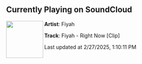 ## Currently Playing on SoundCloud

[<img align="left" width="100" src="https://i1.sndcdn.com/artworks-uejoqwBJrchb66KG-xHefKQ-t500x500.png">](https://soundcloud.com/fiyahdubs/fiyah-right-now-clip)

**Artist**: Fiyah 

**Track**: Fiyah - Right Now [Clip]

Last updated at 2/27/2025, 1:10:11 PM

